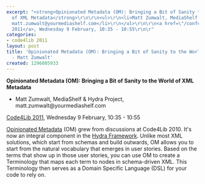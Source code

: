 ```yaml
---
excerpt: "<strong>Opinionated Metadata (OM): Bringing a Bit of Sanity to the World
  of XML Metadata</strong>\r\n\r\n<ul>\r\n<li>Matt Zumwalt, MediaShelf & Hydra Project,
  matt.zumwalt@yourmediashelf.com</li>\r\n</ul>\r\n\r\n<a href=\"/conference/2011/schedule\">Code4Lib
  2011</a>, Wednesday 9 February, 10:35 - 10:55\r\n\r"
categories:
- code4lib 2011
layout: post
title: 'Opinionated Metadata (OM): Bringing a Bit of Sanity to the World of XML Metadata
  - Matt Zumwalt'
created: 1296005933
---
```

<strong>Opinionated Metadata (OM): Bringing a Bit of Sanity to the World of XML Metadata</strong>

<ul>
<li>Matt Zumwalt, MediaShelf & Hydra Project, matt.zumwalt@yourmediashelf.com</li>
</ul>

<a href="/conference/2011/schedule">Code4Lib 2011</a>, Wednesday 9 February, 10:35 - 10:55

<a href="http://rubygems.org/gems/om">Opinionated Metadata</a> (OM) grew from discussions at Code4Lib 2010. It's now an integral component in the <a href="http://wiki.duraspace.org/display/hydra/The+Hydra+Framework+and+its+Parts">Hydra Framework</a>. Unlike most XML solutions, which start from schemas and build outwards, OM allows you to start from the natural vocabulary that emerges in user stories. Based on the terms that show up in those user stories, you can use OM to create a Terminology that maps each term to nodes in schema-driven XML. This Terminology then serves as a Domain Specific Language (DSL) for your code to rely on.
